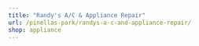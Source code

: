 ```yaml
---
title: "Randy's A/C & Appliance Repair"
url: /pinellas-park/randys-a-c-and-appliance-repair/
shop: appliance
---
```

